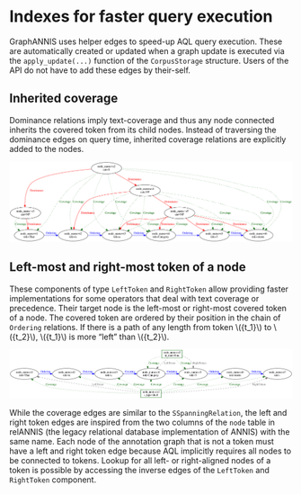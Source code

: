 # Indexes for faster query execution

GraphANNIS uses helper edges to speed-up AQL query execution.
These are automatically created or updated when a graph update is executed via the `apply_update(...)` function of the `CorpusStorage` structure.
Users of the API do not have to add these edges by their-self.

## Inherited coverage

Dominance relations imply text-coverage and thus any node connected inherits the covered token from its child nodes.
Instead of traversing the dominance edges on query time, inherited coverage relations are explicitly added to the nodes.

![Example of inherited coverage edges for a constituent tree](images/constituent-index.png)

## Left-most and right-most token of a node

These components of type `LeftToken` and `RightToken` allow providing faster implementations for some operators that deal with text coverage or precedence.
Their target node is the left-most or right-most covered token of a node.
The covered token are ordered by their position in the chain of `Ordering` relations.
If there is a path of any length from token \\({t_1}\\) to \\({t_2}\\), \\({t_1}\\) is more “left” than \\({t_2}\\).

![LeftToken and RightToken example for span](images/span-index.png)

While the coverage edges are similar to the `SSpanningRelation`, the left and right token edges are inspired from the two columns of the `node` table in relANNIS (the legacy relational database implementation of ANNIS) with the same name.
Each node of the annotation graph that is not a token must have a left and right token edge because AQL implicitly requires all nodes to be connected to tokens.
Lookup for all left- or right-aligned nodes of a token is possible by accessing the inverse edges of the `LeftToken` and `RightToken` component.
